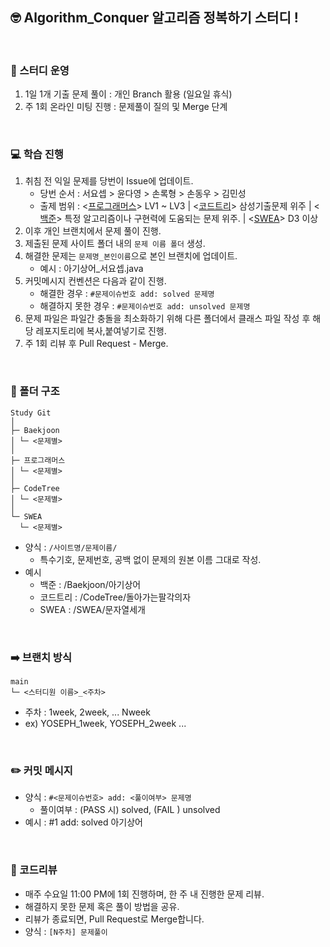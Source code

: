 ## 🤓 Algorithm_Conquer 알고리즘 정복하기 스터디 !

<br> 

### 📝 스터디 운영
1. 1일 1개 기출 문제 풀이 : 개인 Branch 활용 (일요일 휴식)
2. 주 1회 온라인 미팅 진행 : 문제풀이 질의 및 Merge 단계

<br> 

### 💻 학습 진행

1. 취침 전 익일 문제를 당번이 Issue에 업데이트.
   - 당번 순서 : 서요셉 > 윤다영 > 손록형 > 손동우 > 김민성
   - 출제 범위 : <[프로그래머스](https://programmers.co.kr/)> LV1 ~ LV3 | <[코드트리](https://www.codetree.ai/training-field/frequent-problems)> 삼성기출문제 위주 | <[백준](https://www.acmicpc.net/workbook/view/1152)> 특정 알고리즘이나 구현력에 도움되는 문제 위주. | <[SWEA](https://swexpertacademy.com/main/main.do)> D3 이상
2. 이후 개인 브랜치에서 문제 풀이 진행.
3. 제출된 문제 사이트 폴더 내의 `문제 이름 폴더` 생성.
4. 해결한 문제는 `문제명_본인이름`으로 본인 브랜치에 업데이트.
   - 예시 : 아기상어_서요셉.java
5. 커밋메시지 컨벤션은 다음과 같이 진행.
   - 해결한 경우 : `#문제이슈번호 add: solved 문제명`
   - 해결하지 못한 경우 : `#문제이슈번호 add: unsolved 문제명`
6. 문제 파일은 파일간 충돌을 최소화하기 위해 다른 폴더에서 클래스 파일 작성 후 해당 레포지토리에 복사,붙여넣기로 진행.
7. 주 1회 리뷰 후 Pull Request - Merge.

<br> 

### 📂 폴더 구조
```
Study Git
│
├─ Baekjoon
│ └─ <문제별>
│
├─ 프로그래머스
│ └─ <문제별>
│
├─ CodeTree
│ └─ <문제별>
│
└─ SWEA
  └─ <문제별>
```
- 양식 : `/사이트명/문제이름/`
  - 특수기호, 문제번호, 공백 없이 문제의 원본 이름 그대로 작성.
- 예시
  - 백준 : /Baekjoon/아기상어
  - 코드트리 : /CodeTree/돌아가는팔각의자
  - SWEA : /SWEA/문자열세개

<br>

### ➡️ 브랜치 방식
```
main
└─ <스터디원 이름>_<주차>
```
- 주차 : 1week, 2week, ... Nweek
- ex) YOSEPH_1week, YOSEPH_2week ... 

<br> 

### ✏️ 커밋 메시지
- 양식 : `#<문제이슈번호> add: <풀이여부> 문제명`
  - 풀이여부 : (PASS 시) solved, (FAIL ) unsolved
- 예시 : #1 add: solved 아기상어

<br> 

### 📃 코드리뷰
- 매주 수요일 11:00 PM에 1회 진행하며, 한 주 내 진행한 문제 리뷰.
- 해결하지 못한 문제 혹은 풀이 방법을 공유.
- 리뷰가 종료되면, Pull Request로 Merge합니다.
- 양식 : `[N주차] 문제풀이`
